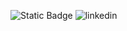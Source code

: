 ![Static Badge](https://img.shields.io/badge/LinkedIn?style=for-the-badge&logo=LinkedIn&logoColor=White&link=https%3A%2F%2Fwww.linkedin.com%2Fin%2Fcheriroundy%2F)
![linkedin](https://img.shields.io/badge/Linkedin-0e76a8?style=for-the-badge&logo=Linkedin&logoColor=white)
